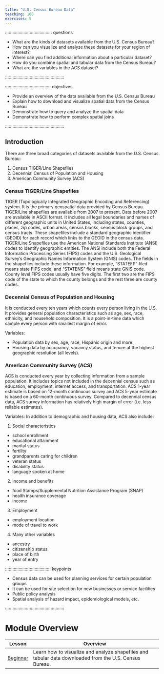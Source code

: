 ```yaml
---
title: "U.S. Census Bureau Data"
teaching: 100
exercises: 5
---
```


:::::::::::::::::::::::::::::::::::::: questions 

- What are the kinds of datasets available from the U.S. Census Bureau?
- How can you visualize and analyze these datasets for your region of interest?
- Where can you find additional information about a particular dataset?
- How do you combine spatial and tabular data from the Census Bureau?
- What are the variables in the ACS dataset?

::::::::::::::::::::::::::::::::::::::::::::::::

::::::::::::::::::::::::::::::::::::: objectives

- Provide an overview of the data available from the U.S. Census Bureau
- Explain how to download and visualize spatial data from the Census Bureau
- Demonstrate how to query and analyze the spatial data
- Demonstrate how to perform complex spatial joins

::::::::::::::::::::::::::::::::::::::::::::::::

## Introduction

There are three broad categories of datasets available from the U.S. Census Bureau:

1. Census TIGER/Line Shapefiles
2. Decennial Census of Population and Housing
3. American Community Survey (ACS)

### Census TIGER/Line Shapefiles

TIGER (Topologically Integrated Geographic Encoding and Referencing) system. It is the primary geospatial data provided by Census Bureau. 
TIGER/Line shapefiles are available from 2007 to present. Data before 2007 are available in ASCII format. 
It includes all legal boundaries and names of different geographic units in United States, including states, counties, places, zip codes, urban areas, census blocks, census block groups, and census tracts. 
These shapefiles include a standard geographic identifier (GEOID) for each record which links to the GEOID in the census data.
TIGER/Line Shapefiles use the American National Standards Institute (ANSI) codes to identify geographic entities. 
The ANSI include both the Federal Information Processing Series (FIPS) codes and the U.S. Geological Survey’s Geographic Names Information System (GNIS) codes. 
The fields in the shapefiles include these information. For example, “STATEFP” filed means state FIPS code, and “STATENS” field means state GNIS code. 
County level FIPS codes usually have five digits. The first two are the FIPS code of the state to which the county belongs and the rest three are county codes.

### Decennial Census of Population and Housing

It is conducted every ten years which counts every person living in the U.S. 
It provides general population characteristics such as age, sex, race, ethnicity, and household composition. 
It is a point-in-time data which sample every person with smallest margin of error.

Variables:

- Population data by sex, age, race, Hispanic origin and more. 
- Housing data by occupancy, vacancy status, and tenure at the highest geographic resolution (all levels).

### American Community Survey (ACS)

ACS is conducted every year by collecting information from a sample population. 
It includes topics not included in the decennial census such as education, employment, internet access, and transportation. 
ACS 1-year estimate is based on 12-month continuous survey and ACS 5-year estimate is based on a 60-month continuous survey. 
Compared to decennial census data, ACS survey information has relatively high margin of error (i.e. less reliable estimates).

Variables:
In addition to demographic and housing data, ACS also include:

1. Social characteristics
- school enrollment
- educational attainment
- marital status
- fertility
- grandparents caring for children
- veteran status
- disability status
- language spoken at home
2. Income and benefits
- food Stamps/Supplemental Nutrition Assistance Program (SNAP)
- health insurance coverage
- income
3. Employment
- employment location
- mode of travel to work
4. Many other variables
- ancestry
- citizenship status
- place of birth
- year of entry


::::::::::::::::::::::::::::::::::::: keypoints 

- Census data can be used for planning services for certain population groups
- It can be used for site selection for new businesses or service facilities
- Public policy analysis
- Spatial analysis of hazard impact, epidemiological models, etc.

::::::::::::::::::::::::::::::::::::::::::::::::

# Module Overview

| Lesson | Overview                                                                                                                                                         | 
| ---------------------------------------------------------------------------------- | ------------------------------------------------------------------------------------ |
| [Beginner](https://hub.cyberfaces.org/hub/user-redirect/git-pull?repo=https%3A%2F%2Fgithub.com%2FSpatialTurn%2FDataCollection-Notebooks&urlpath=lab%2Ftree%2Fmodules%2FDataCollection-Notebooks%2FCensus%2FBeginner.ipynb+&branch=main)       | Learn how to visualize and analyze shapefiles and tabular data downloaded from the U.S. Census Bureau. |

